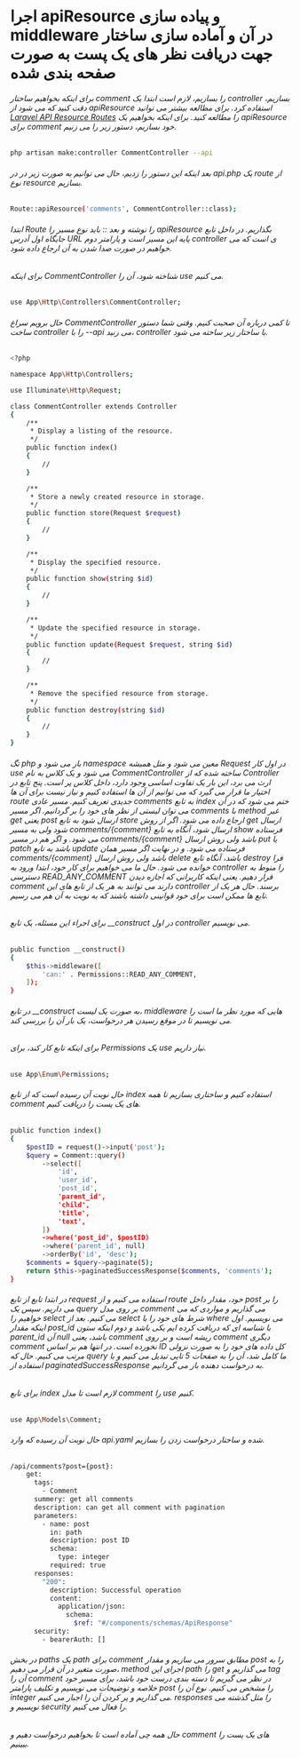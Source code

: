 # اجرا apiResource و پیاده سازی middleware در آن و آماده سازی ساختار جهت دریافت نظر های یک پست به صورت صفحه بندی شده

###### برای اینکه بخواهیم ساختار comment را بسازیم، لازم است ابتدا یک controller بسازیم، دقت کنید که می شود از apiResource استفاده کرد. برای مطالعه بیشتر می توانید <a href="https://laravel.com/docs/10.x/controllers#api-resource-routes">Laravel API Resource Routes</a> را مطالعه کنید. برای اینکه بخواهیم یک apiResource برای comment خود بسازیم، دستور زیر را می زنیم.
```bash
php artisan make:controller CommentController --api
```
###### بعد اینکه این دستور را زدیم، حال می توانیم به صورت زیر در در api.php یک route از نوع resource بسازیم.
```bash
Route::apiResource('comments', CommentController::class);
```
###### ابتدا Route را نوشته و بعد :: باید نوع مسیر را apiResource بگذاریم. در داخل تابع جایگاه اول آدرس URL پایه این مسیر است و پارامتر دوم controller ی است که می خواهیم در صورت صدا شدن به آن ارجاع داده شود.
###### برای اینکه CommentController شناخته شود، آن را use می کنیم.
```bash
use App\Http\Controllers\CommentController;
```
###### حال برویم سراغ CommentController تا کمی درباره آن صحبت کنیم. وقتی شما دستور ساخت controller را با --api می زنید، controller با ساختار زیر ساخته می شود.
```bash
<?php

namespace App\Http\Controllers;

use Illuminate\Http\Request;

class CommentController extends Controller
{
    /**
     * Display a listing of the resource.
     */
    public function index()
    {
        //
    }

    /**
     * Store a newly created resource in storage.
     */
    public function store(Request $request)
    {
        //
    }

    /**
     * Display the specified resource.
     */
    public function show(string $id)
    {
        //
    }

    /**
     * Update the specified resource in storage.
     */
    public function update(Request $request, string $id)
    {
        //
    }

    /**
     * Remove the specified resource from storage.
     */
    public function destroy(string $id)
    {
        //
    }
}
```
###### تگ php باز می شود و namespace معین می شود و مثل همیشه Request در اول کار use می شود و یک کلاس به نام CommentController ساخته شده که از Controller ارث می برد، این بار یک تفاوت اساسی وجود دارد، داخل کلاس پر است. پنج تابع در اختیار ما قرار می گیرد که می توانیم از آن ها استفاده کنیم و نیاز نیست برای آن ها route جدیدی تعریف کنیم. مسیر عادی comments به تابع index ختم می شود که در آن می توان لیستی از نظر های خود را بر گردانیم. اگر مسیر comments با method غیر get یعنی post ارسال شود به تابع store ارجاع داده می شود. اگر از روش get ارسال شود ولی به مسیر comments/{comment} ارسال شود، آنگاه به تابع show فرستاده می شود. و اگر هم در مسیر comments/{comment}  باشد ولی روش ارسال put یا patch باشد به تابع update فرستاده می شود. و در نهایت اگر مسیر همان comments/{comment} باشد ولی روش ارسال delete باشد، آنگاه تابع destroy فرا خوانده می شود. حال ما می خواهیم برای کار خود، ابتدا ورود به controller را منوط به دسترسی READ_ANY_COMMENT قرار دهیم. یعنی اینکه کاربرانی که اجازه دیدن comment دارند می توانند به هر یک از تابع های این controller برسند. حال هر یک از تابع ها ممکن است برای خود قوانینی داشته باشند که به نوبت به آن هم می رسیم.
###### برای اجراء این مسئله، یک تابع __construct در اول controller می نویسیم.
```bash
public function __construct()
{
    $this->middleware([
        'can:' . Permissions::READ_ANY_COMMENT,
    ]);
}
```
###### در تابع __construct به صورت یک لیست، middleware هایی که مورد نظر ما است را می نویسیم تا در موقع رسیدن هر درخواست، یک بار آن را بررسی کند.
###### برای اینکه تابع کار کند، برای Permissions یک use نیاز داریم.
```bash
use App\Enum\Permissions;
```
###### حال نوبت آن رسیده است که از تابع index استفاده کنیم و ساختاری بسازیم تا همه comment های یک پست را دریافت کنیم.
```bash
public function index()
{
    $postID = request()->input('post');
    $query = Comment::query()
        ->select([
            'id',
            'user_id',
            'post_id',
            'parent_id',
            'child',
            'title',
            'text',
        ])
        ->where('post_id', $postID)
        ->where('parent_id', null)
        ->orderBy('id', 'desc');
    $comments = $query->paginate(5);
    return $this->paginatedSuccessResponse($comments, 'comments');
}
```
###### در ابتدا تابع از تابع request استفاده می کنیم و از route خود، مقدار داخل post را بر می داریم. سپس یک query بر روی مدل comment می گذاریم و مواردی که می خواهیم را select می کنیم. بعد از select شرط های خود را با where می نویسیم. اول اینکه مقدار post_id با شناسه ای که دریافت کرده ایم یکی باشد و دوم اینکه ستون parent_id آن null باشد، یعنی comment ریشه است و بر روی comment دیگری comment نخورده است. در انتها هم بر اساس ID کل داده های خود را به صورت نزولی مرتب می کنیم. حال که query ما کامل شد، آن را به صفحات 5 تایی تبدیل می کنیم و با استفاده از paginatedSuccessResponse به درخواست دهنده باز می گردانیم.
###### برای تابع index لازم است تا مدل comment را use کنیم.
```bash
use App\Models\Comment;
```
###### حال نوبت آن رسیده که وارد api.yaml شده و ساختار درخواست زدن را بسازیم.
```bash
/api/comments?post={post}:
    get:
      tags:
        - Comment
      summery: get all comments
      description: can get all comment with pagination
      parameters:
        - name: post
          in: path
          description: post ID
          schema:
            type: integer
          required: true
      responses:
        "200":
          description: Successful operation
          content:
            application/json:
              schema:
                $ref: "#/components/schemas/ApiResponse"
      security:
        - bearerAuth: []
```
###### در بخش paths یک path برای comment مطابق سرور می سازیم و مقدار post را به صورت متغیر در آن قرار می دهیم، method اجرای این path را get می گذاریم و tag آن را comment در نظر می گیریم تا دسته بندی درست خود باشد، برای مسیر خود خلاصه و توضیحات می نویسیم و تکلیف پارامتر post را مشخص می کنیم. نوع آن را integer می گذاریم و پر کردن آن را اجبار می کنیم. responses را مثل گذشته می نویسیم و security را فعال می کنیم.
###### حال همه چی آماده است تا بخواهیم درخواست دهیم و comment های یک پست را ببینیم.


